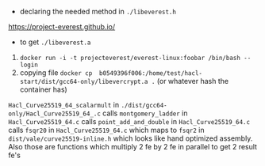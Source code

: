 - declaring the needed method in `./libeverest.h`

https://project-everest.github.io/
- to get `./libeverest.a`
1. `docker run -i -t projecteverest/everest-linux:foobar /bin/bash --login`
1. copying file `docker cp  b0549396f006:/home/test/hacl-start/dist/gcc64-only/libevercrypt.a .` (or whatever hash the container has)


`Hacl_Curve25519_64_scalarmult` in  `./dist/gcc64-only/Hacl_Curve25519_64_.c`
calls `montgomery_ladder` in  `Hacl_Curve25519_64.c`
calls `point_add_and_double` in `Hacl_Curve25519_64.c`
calls `fsqr20` in `Hacl_Curve25519_64.c`
which maps to `fsqr2`  in `dist/vale/curve25519-inline.h` which looks like hand optimized assembly.
Also those are functions which multiply 2 fe by 2 fe in parallel to get 2 result fe's




